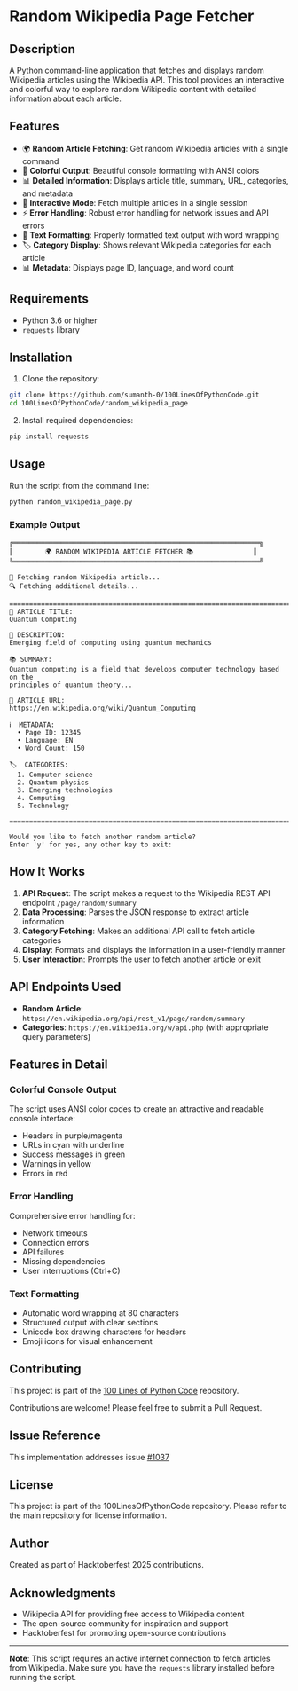 # Random Wikipedia Page Fetcher

## Description

A Python command-line application that fetches and displays random Wikipedia articles using the Wikipedia API. This tool provides an interactive and colorful way to explore random Wikipedia content with detailed information about each article.

## Features

- 🌍 **Random Article Fetching**: Get random Wikipedia articles with a single command
- 🎨 **Colorful Output**: Beautiful console formatting with ANSI colors
- 📊 **Detailed Information**: Displays article title, summary, URL, categories, and metadata
- 🔄 **Interactive Mode**: Fetch multiple articles in a single session
- ⚡ **Error Handling**: Robust error handling for network issues and API errors
- 📝 **Text Formatting**: Properly formatted text output with word wrapping
- 🏷️ **Category Display**: Shows relevant Wikipedia categories for each article
- 📊 **Metadata**: Displays page ID, language, and word count

## Requirements

- Python 3.6 or higher
- `requests` library

## Installation

1. Clone the repository:
```bash
git clone https://github.com/sumanth-0/100LinesOfPythonCode.git
cd 100LinesOfPythonCode/random_wikipedia_page
```

2. Install required dependencies:
```bash
pip install requests
```

## Usage

Run the script from the command line:

```bash
python random_wikipedia_page.py
```

### Example Output

```
╔══════════════════════════════════════════════════════════════╗
║        🌍 RANDOM WIKIPEDIA ARTICLE FETCHER 📚               ║
╚══════════════════════════════════════════════════════════════╝

🔄 Fetching random Wikipedia article...
🔍 Fetching additional details...

================================================================================
📄 ARTICLE TITLE:
Quantum Computing

📝 DESCRIPTION:
Emerging field of computing using quantum mechanics

📚 SUMMARY:
Quantum computing is a field that develops computer technology based on the
principles of quantum theory...

🔗 ARTICLE URL:
https://en.wikipedia.org/wiki/Quantum_Computing

ℹ️  METADATA:
  • Page ID: 12345
  • Language: EN
  • Word Count: 150

🏷️  CATEGORIES:
  1. Computer science
  2. Quantum physics
  3. Emerging technologies
  4. Computing
  5. Technology

================================================================================

Would you like to fetch another random article?
Enter 'y' for yes, any other key to exit:
```

## How It Works

1. **API Request**: The script makes a request to the Wikipedia REST API endpoint `/page/random/summary`
2. **Data Processing**: Parses the JSON response to extract article information
3. **Category Fetching**: Makes an additional API call to fetch article categories
4. **Display**: Formats and displays the information in a user-friendly manner
5. **User Interaction**: Prompts the user to fetch another article or exit

## API Endpoints Used

- **Random Article**: `https://en.wikipedia.org/api/rest_v1/page/random/summary`
- **Categories**: `https://en.wikipedia.org/w/api.php` (with appropriate query parameters)

## Features in Detail

### Colorful Console Output
The script uses ANSI color codes to create an attractive and readable console interface:
- Headers in purple/magenta
- URLs in cyan with underline
- Success messages in green
- Warnings in yellow
- Errors in red

### Error Handling
Comprehensive error handling for:
- Network timeouts
- Connection errors
- API failures
- Missing dependencies
- User interruptions (Ctrl+C)

### Text Formatting
- Automatic word wrapping at 80 characters
- Structured output with clear sections
- Unicode box drawing characters for headers
- Emoji icons for visual enhancement

## Contributing

This project is part of the [100 Lines of Python Code](https://github.com/sumanth-0/100LinesOfPythonCode) repository.

Contributions are welcome! Please feel free to submit a Pull Request.

## Issue Reference

This implementation addresses issue [#1037](https://github.com/sumanth-0/100LinesOfPythonCode/issues/1037)

## License

This project is part of the 100LinesOfPythonCode repository. Please refer to the main repository for license information.

## Author

Created as part of Hacktoberfest 2025 contributions.

## Acknowledgments

- Wikipedia API for providing free access to Wikipedia content
- The open-source community for inspiration and support
- Hacktoberfest for promoting open-source contributions

---

**Note**: This script requires an active internet connection to fetch articles from Wikipedia. Make sure you have the `requests` library installed before running the script.
